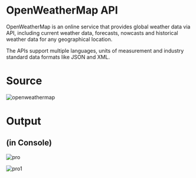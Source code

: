# OpenWeatherMap API
OpenWeatherMap is an online service that provides global weather data via API, including current weather data, forecasts, nowcasts and historical weather data for any geographical location. 

The APIs support multiple languages, units of measurement and industry standard data formats like JSON and XML.


# Source
![openweathermap](https://user-images.githubusercontent.com/83420185/119532530-99588900-bda2-11eb-9c3f-955614f66e8b.png)

# Output 
## (in Console)

![pro](https://user-images.githubusercontent.com/83420185/119536646-ef2f3000-bda6-11eb-9213-e2145404c172.png)



![pro1](https://user-images.githubusercontent.com/83420185/119536661-f22a2080-bda6-11eb-9832-108bdbafe611.png)




